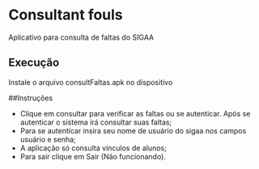 # Consultant fouls
  Aplicativo para consulta de faltas do SIGAA 

## Execução
  Instale o arquivo consultFaltas.apk no dispositivo
   
##Instruções
  * Clique em consultar para verificar as faltas ou se autenticar. Após se autenticar o sistema irá consultar suas faltas; 
  * Para se autenticar insira seu nome de usuário do sigaa nos campos usuário e senha;
  * A aplicação só consulta vínculos de alunos;
  * Para sair clique em Sair (Não funcionando).
  
